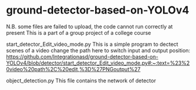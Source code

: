 # ground-detector-based-on-YOLOv4

N.B. some files are failed to upload, the code cannot run correctly at present
     This is a part of a group project of a college course

start_detector_Edit_video_mode.py
    This is a simple program to dectect scenes of a video
    change the path here to switch input and output position: 
    https://github.com/Integrationasd/ground-detector-based-on-YOLOv4/blob/detector/start_detector_Edit_video_mode.py#:~:text=%23%20video%20path%2C%20edit,%3D%27PNGoutput%27

object_detection.py
    This file contains the network of detector
